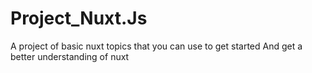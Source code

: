 # Project_Nuxt.Js
A project of basic nuxt topics that you can use to get started And get a better understanding of nuxt
